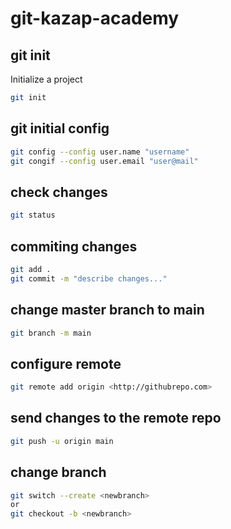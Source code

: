 # git-kazap-academy

## git init
Initialize a project 
```bash
git init
```

## git initial config 
```bash
git config --config user.name "username"
git congif --config user.email "user@mail"
```

## check changes
```bash
git status
```

## commiting changes
```bash
git add .
git commit -m "describe changes..."
```

## change master branch to main
```bash
git branch -m main
```

## configure remote
```bash
git remote add origin <http://githubrepo.com>
```

## send changes to the remote repo
```bash 
git push -u origin main
```

## change branch 
```bash
git switch --create <newbranch>
or
git checkout -b <newbranch>
```